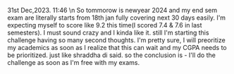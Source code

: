 31st Dec,2023. 11:46 \n
So tommorow is newyear 2024 and my end sem exam are literally starts from 18th jan fully covering next 30 days easily.
I'm expecting myself to score like 9.2 this time(I scored 7.4 & 7.6 in last semesters). I must sound crazy and I kinda like it.
still I'm starting this challenge having so many second thoughts.
I'm pretty sure, I will preoritize my academics as soon as I realize that this can wait and my CGPA needs to be prioritized.
just like shraddha di said.
so the conclusion is - I'll do the challenge as soon as I'm free with my exams.

